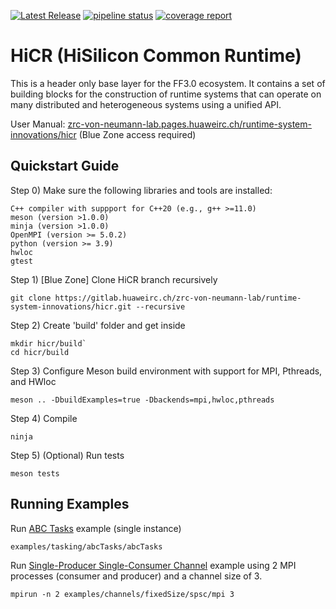 [![Latest Release](https://gitlab.huaweirc.ch/zrc-von-neumann-lab/runtime-system-innovations/hicr/-/badges/release.svg)](https://gitlab.huaweirc.ch/zrc-von-neumann-lab/runtime-system-innovations/hicr/-/releases) [![pipeline status](https://gitlab.huaweirc.ch/zrc-von-neumann-lab/runtime-system-innovations/hicr/badges/master/pipeline.svg)](https://gitlab.huaweirc.ch/zrc-von-neumann-lab/runtime-system-innovations/hicr/-/commits/master) [![coverage report](https://gitlab.huaweirc.ch/zrc-von-neumann-lab/runtime-system-innovations/hicr/badges/master/coverage.svg)](https://gitlab.huaweirc.ch/zrc-von-neumann-lab/runtime-system-innovations/hicr/-/commits/master) 
 
# HiCR (HiSilicon Common Runtime)

This is a header only base layer for the FF3.0 ecosystem. It contains a set of building blocks for the construction of runtime systems that can operate on many distributed and heterogeneous systems using a unified API.

User Manual: [zrc-von-neumann-lab.pages.huaweirc.ch/runtime-system-innovations/hicr](https://zrc-von-neumann-lab.pages.huaweirc.ch/runtime-system-innovations/hicr/) (Blue Zone access required)

## Quickstart Guide

Step 0) Make sure the following libraries and tools are installed:

```
C++ compiler with suppport for C++20 (e.g., g++ >=11.0)
meson (version >1.0.0)
minja (version >1.0.0)
OpenMPI (version >= 5.0.2)
python (version >= 3.9)
hwloc
gtest
```

Step 1) [Blue Zone] Clone HiCR branch recursively

```
git clone https://gitlab.huaweirc.ch/zrc-von-neumann-lab/runtime-system-innovations/hicr.git --recursive
```

Step 2) Create 'build' folder and get inside

```
mkdir hicr/build`
cd hicr/build
```

Step 3) Configure Meson build environment with support for MPI, Pthreads, and HWloc

```
meson .. -DbuildExamples=true -Dbackends=mpi,hwloc,pthreads
```

Step 4) Compile

```
ninja
```

Step 5) (Optional) Run tests

```
meson tests
```

## Running Examples

Run [ABC Tasks](examples/tasking/abcTasks/source/include/abcTasks.hpp) example (single instance)

```
examples/tasking/abcTasks/abcTasks
```

Run [Single-Producer Single-Consumer Channel](examples/channels/fixedSize/spsc/include) example using 2 MPI processes (consumer and producer) and a channel size of 3.

```
mpirun -n 2 examples/channels/fixedSize/spsc/mpi 3
```

